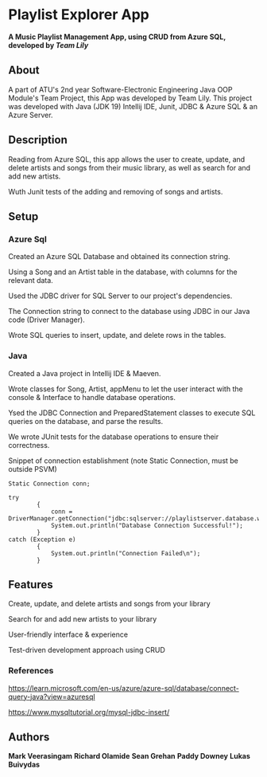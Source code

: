 # Playlist Explorer App

**A Music Playlist Management App, using CRUD from Azure SQL, developed by _Team Lily_**

## About
A part of ATU's 2nd year Software-Electronic Engineering Java OOP Module's Team Project, this App was developed by Team Lily.
This project was developed with Java (JDK 19) Intellij IDE, Junit, JDBC & Azure SQL & an Azure Server.

## Description
Reading from Azure SQL, this app allows the user to create, update, and delete artists and songs from their music library, 
as well as search for and add new artists. 

Wuth Junit tests of the adding and removing of songs and artists.

## Setup

### Azure Sql

Created an Azure SQL Database and obtained its connection string.

Using a Song and an Artist table in the database, with columns for the relevant data.

Used the JDBC driver for SQL Server to our project's dependencies.

The Connection string to connect to the database using JDBC in our Java code (Driver Manager).

Wrote SQL queries to insert, update, and delete rows in the tables.

### Java

Created a Java project in Intellij IDE & Maeven.

Wrote classes for Song, Artist, appMenu to let the user interact with the console & Interface to handle database operations.

Ysed the JDBC Connection and PreparedStatement classes to execute SQL queries on the database, and parse the results.

We wrote JUnit tests for the database operations to ensure their correctness.

Snippet of connection establishment (note Static Connection, must be outside PSVM)
```
Static Connection conn;

try
        {
            conn = DriverManager.getConnection("jdbc:sqlserver://playlistserver.database.windows.net:1433;database=PlaylistExplorerDB;encrypt=true;trustServerCertificate=false;hostNameInCertificate=*.database.windows.net;loginTimeout=30;","user","password");
            System.out.println("Database Connection Successful!");
        }
catch (Exception e)
        {
            System.out.println("Connection Failed\n");
        }
```


## Features
Create, update, and delete artists and songs from your library

Search for and add new artists to your library

User-friendly interface & experience

Test-driven development approach using CRUD


### References
https://learn.microsoft.com/en-us/azure/azure-sql/database/connect-query-java?view=azuresql

https://www.mysqltutorial.org/mysql-jdbc-insert/

## Authors
**Mark Veerasingam**
**Richard Olamide**
**Sean Grehan**
**Paddy Downey**
**Lukas Buivydas**
